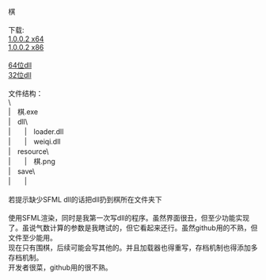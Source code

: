 棋 <br>
<br>
下载: <br>
<a href="https://github.com/loouwiit/chess/blob/master/%E7%94%9F%E6%88%90/1.0.0.2/64.zip">1.0.0.2 x64</a> <br>
<a href="https://github.com/loouwiit/chess/blob/master/%E7%94%9F%E6%88%90/1.0.0.2/32.zip">1.0.0.2 x86</a> <br>
<br>
<a href="https://github.com/loouwiit/chess/tree/master/%E7%94%9F%E6%88%90/64/dll">64位dll</a> <br>
<a href="https://github.com/loouwiit/chess/tree/master/%E7%94%9F%E6%88%90/32/dll">32位dll</a> <br>
<br>
文件结构：<br/>
\\<br>
|　棋.exe<br>
|　dll\\<br>
|　　|　loader.dll<br>
|　　|　weiqi.dll<br>
|　resource\\<br>
|　　|　棋.png<br>
|　save\\<br>
|　　|<br>
<br>
若提示缺少SFML dll的话把dll扔到棋所在文件夹下 <br>
<br>
使用SFML渲染，同时是我第一次写dll的程序。虽然界面很丑，但至少功能实现了。虽说气数计算的参数是我瞎试的，但它看起来还行。虽然github用的不熟，但文件至少能用。 <br>
现在只有围棋，后续可能会写其他的。并且加载器也得重写，存档机制也得添加多存档机制。 <br/>
开发者很菜，github用的很不熟。
